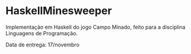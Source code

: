# HaskellMinesweeper

Implementação em Haskell do jogo Campo Minado, feito para a disciplina Linguagens de Programação.

Data de entrega: 17/novembro
